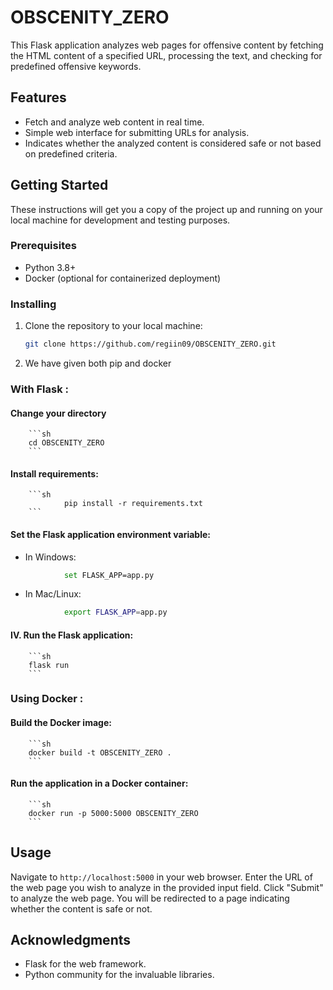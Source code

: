 # OBSCENITY_ZERO

This Flask application analyzes web pages for offensive content by fetching the HTML content of a specified URL, processing the text, and checking for predefined offensive keywords.

## Features

- Fetch and analyze web content in real time.
- Simple web interface for submitting URLs for analysis.
- Indicates whether the analyzed content is considered safe or not based on predefined criteria.

## Getting Started

These instructions will get you a copy of the project up and running on your local machine for development and testing purposes.

### Prerequisites

- Python 3.8+
- Docker (optional for containerized deployment)

### Installing

1. Clone the repository to your local machine:

    ```sh
    git clone https://github.com/regiin09/OBSCENITY_ZERO.git
    ```

2. We have given both pip and docker

### With Flask :

#### Change your directory

        ```sh
        cd OBSCENITY_ZERO
        ```

#### Install requirements:

        ```sh
				pip install -r requirements.txt
        ```

#### Set the Flask application environment variable:

- In Windows:

```sh
            set FLASK_APP=app.py
```

- In Mac/Linux:

```sh
            export FLASK_APP=app.py
```

#### IV. Run the Flask application:

        ```sh
        flask run
        ```

### Using Docker :

#### Build the Docker image:

        ```sh
        docker build -t OBSCENITY_ZERO .
        ```

#### Run the application in a Docker container:

        ```sh
        docker run -p 5000:5000 OBSCENITY_ZERO
        ```

## Usage

Navigate to `http://localhost:5000` in your web browser.
Enter the URL of the web page you wish to analyze in the provided input field.
Click "Submit" to analyze the web page. You will be redirected to a page indicating whether the content is safe or not.

## Acknowledgments

- Flask for the web framework.
- Python community for the invaluable libraries.
